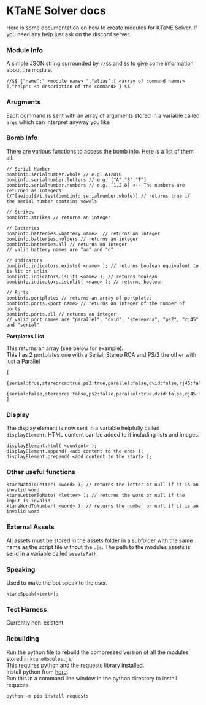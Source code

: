 # KTaNE Solver docs

Here is some documentation on how to create modules for KTaNE Solver. If you need any help just ask on the discord server.

### Module Info

A simple JSON string surrounded by `//$$` and `$$` to give some information about the module.

```
//$$ {"name":" <module name> ","alias":[ <array of command names> ],"help": <a description of the command> } $$
```

### Arugments

Each command is sent with an array of arguments stored in a variable called `args` which can interpret anyway you like

### Bomb Info

There are various functions to access the bomb info. Here is a list of them all.

```
// Serial Number
bombinfo.serialnumber.whole // e.g. A12BT8
bombinfo.serialnumber.letters // e.g. ["A","B","T"]
bombinfo.serialnumber.numbers // e.g. [1,2,8] <-- The numbers are returned as integers
(/^[aeiou]$/i.test(bombinfo.serialnumber.whole)) // returns true if the serial number contains vowels

// Strikes
bombinfo.strikes // returns an integer

// Batteries
bombinfo.batteries.<battery name>  // returns an integer
bombinfo.batteries.holders // returns an integer
bombinfo.batteries.all // returns an integer
// valid battery names are "aa" and "d"

// Indicators
bombinfo.indicators.exists( <name> ); // returns boolean equivalent to is lit or unlit
bombinfo.indicators.isLit( <name> ); // returns boolean
bombinfo.indicators.isUnlit( <name> ); // returns boolean

// Ports
bombinfo.portplates // returns an array of portplates
bombinfo.ports.<port name> // returns an integer of the number of ports
bombinfo.ports.all // returns an integer
// valid port names are "parallel", "dvid", "stereorca", "ps2", "rj45" and "serial"
```

__**Portplates List**__

This returns an array (see below for example).<br>
This has 2 portplates one with a Serial, Stereo RCA and PS/2 the other with just a Parallel

```
[
    {serial:true,stereorca:true,ps2:true,parallel:false,dvid:false,rj45:false},
    {serial:false,stereorca:false,ps2:false,parallel:true,dvid:false,rj45:false}
]
```

### Display

The display element is now sent in a variable helpfully called `displayElement`. HTML content can be added to it including lists and images.

```
displayElement.html( <content> );
displayElement.append( <add content to the end> );
displayElement.prepend( <add content to the start> );
```

### Other useful functions

```
ktaneNatoToLetter( <word> ); // returns the letter or null if it is an invalid word
ktaneLetterToNato( <letter> ); // returns the word or null if the input is invalid
ktaneWordToNumber( <word> ); // returns the number or null if it is an invalid word
```

### External Assets

All assets must be stored in the assets folder in a subfolder with the same name as the script file without the `.js`. The path to the modules assets is send in a variable called `assetsPath`.

### Speaking

Used to make the bot speak to the user.

```
ktaneSpeak(<text>);
```

### Test Harness

Currently non-existent

### Rebuilding

Run the python file to rebuild the compressed version of all the modules stored in `ktaneModules.js`.<br>
This requires python and the requests library installed.<br>
Install python from [here](https://www.python.org/downloads/).<br>
Run this in a command line window in the python directory to install requests.<br>
```
python -m pip install requests
```
